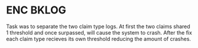 # ENC BKLOG

Task was to separate the two claim type logs. At first the two claims shared 1 threshold and once surpassed, will cause the system to crash. After the fix each claim type recieves its own threshold reducing the amount of crashes. 